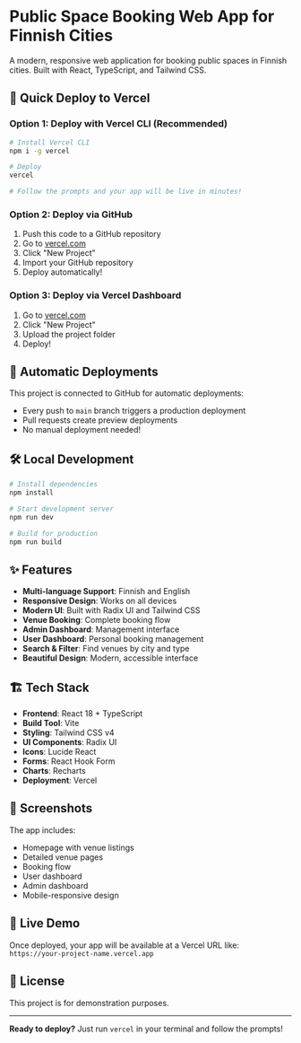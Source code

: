 # Public Space Booking Web App for Finnish Cities

A modern, responsive web application for booking public spaces in Finnish cities. Built with React, TypeScript, and Tailwind CSS.

## 🚀 Quick Deploy to Vercel

### Option 1: Deploy with Vercel CLI (Recommended)
```bash
# Install Vercel CLI
npm i -g vercel

# Deploy
vercel

# Follow the prompts and your app will be live in minutes!
```

### Option 2: Deploy via GitHub
1. Push this code to a GitHub repository
2. Go to [vercel.com](https://vercel.com)
3. Click "New Project"
4. Import your GitHub repository
5. Deploy automatically!

### Option 3: Deploy via Vercel Dashboard
1. Go to [vercel.com](https://vercel.com)
2. Click "New Project"
3. Upload the project folder
4. Deploy!

## 🔄 Automatic Deployments

This project is connected to GitHub for automatic deployments:
- Every push to `main` branch triggers a production deployment
- Pull requests create preview deployments
- No manual deployment needed!

## 🛠️ Local Development

```bash
# Install dependencies
npm install

# Start development server
npm run dev

# Build for production
npm run build
```

## ✨ Features

- **Multi-language Support**: Finnish and English
- **Responsive Design**: Works on all devices
- **Modern UI**: Built with Radix UI and Tailwind CSS
- **Venue Booking**: Complete booking flow
- **Admin Dashboard**: Management interface
- **User Dashboard**: Personal booking management
- **Search & Filter**: Find venues by city and type
- **Beautiful Design**: Modern, accessible interface

## 🏗️ Tech Stack

- **Frontend**: React 18 + TypeScript
- **Build Tool**: Vite
- **Styling**: Tailwind CSS v4
- **UI Components**: Radix UI
- **Icons**: Lucide React
- **Forms**: React Hook Form
- **Charts**: Recharts
- **Deployment**: Vercel

## 📱 Screenshots

The app includes:
- Homepage with venue listings
- Detailed venue pages
- Booking flow
- User dashboard
- Admin dashboard
- Mobile-responsive design

## 🚀 Live Demo

Once deployed, your app will be available at a Vercel URL like:
`https://your-project-name.vercel.app`

## 📄 License

This project is for demonstration purposes.

---

**Ready to deploy?** Just run `vercel` in your terminal and follow the prompts!
  